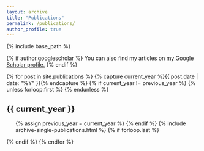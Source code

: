 ```yaml
---
layout: archive
title: "Publications"
permalink: /publications/
author_profile: true
---
```


{% include base_path %}

{% if author.googlescholar %}
  You can also find my articles on <u><a href="{{author.googlescholar}}">my Google Scholar profile</a>.</u>
{% endif %}


{% for post in site.publications %}
  {% capture current_year %}{{ post.date | date: "%Y" }}{% endcapture %}
  {% if current_year != previous_year %}
    {% unless forloop.first %}
      </ul>
    {% endunless %}
    <h2>{{ current_year }}</h2>
    <ul>
    {% assign previous_year = current_year %}
  {% endif %}
  {% include archive-single-publications.html %}
  {% if forloop.last %}
    </ul>
  {% endif %}
{% endfor %}

